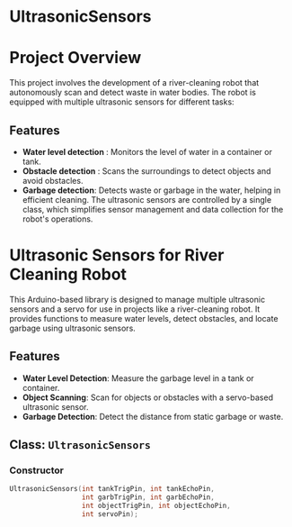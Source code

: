 # UltrasonicSensors

# Project Overview
This project involves the development of a river-cleaning robot that autonomously scan and detect waste in water bodies. The robot is equipped with multiple ultrasonic sensors for different tasks:
## Features
- **Water level detection** : Monitors the level of water in a container or tank.
- **Obstacle detection** : Scans the surroundings to detect objects and avoid obstacles.
- **Garbage detection**: Detects waste or garbage in the water, helping in efficient cleaning.
The ultrasonic sensors are controlled by a single class, which simplifies sensor management and data collection for the robot's operations.
# Ultrasonic Sensors for River Cleaning Robot

This Arduino-based library is designed to manage multiple ultrasonic sensors and a servo for use in projects like a river-cleaning robot. It provides functions to measure water levels, detect obstacles, and locate garbage using ultrasonic sensors.

## Features
- **Water Level Detection**: Measure the garbage level in a tank or container.
- **Object Scanning**: Scan for objects or obstacles with a servo-based ultrasonic sensor.
- **Garbage Detection**: Detect the distance from static garbage or waste.

## Class: `UltrasonicSensors`

### Constructor
```cpp
UltrasonicSensors(int tankTrigPin, int tankEchoPin,
                  int garbTrigPin, int garbEchoPin,
                  int objectTrigPin, int objectEchoPin,
                  int servoPin);
